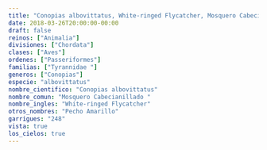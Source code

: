 ```yaml
---
title: "Conopias albovittatus, White-ringed Flycatcher, Mosquero Cabecianillado "
date: 2018-03-26T20:00:00-00:00
draft: false
reinos: ["Animalia"]
divisiones: ["Chordata"]
clases: ["Aves"]
ordenes: ["Passeriformes"]
familias: ["Tyrannidae "]
generos: ["Conopias"]
especie: "albovittatus"
nombre_cientifico: "Conopias albovittatus"
nombre_comun: "Mosquero Cabecianillado "
nombre_ingles: "White-ringed Flycatcher"
otros_nombres: "Pecho Amarillo"
garrigues: "248"
vista: true
los_cielos: true
---
```

